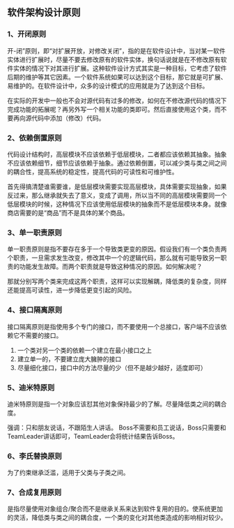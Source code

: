 ## 软件架构设计原则

### 1、开闭原则

开-闭”原则，即“对扩展开放，对修改关闭”，指的是在软件设计中，当对某一软件实体进行扩展时，尽量不要去修改原有的软件实体，换句话说就是在不修改原有软件实体的情况下对其进行扩展。这种软件设计方式其实是一种目标，它考虑了软件后期的维护等其它因素。一个软件系统如果可以达到这个目标，那它就是可扩展、易维护的。在软件设计中，众多的设计模式的应用就是为了达到这个目标。

在实际的开发中一般也不会对源代码有过多的修改，如何在不修改源代码的情况下完成功能的拓展呢？再另外写一个相关功能的类即可。然后直接使用这个类，而不要再向源代码中添加（修改）代码。

### 2、依赖倒置原则

代码设计结构时，高层模块不应该依赖于低层模块，二者都应该依赖其抽象。抽象不应该依赖细节，细节应该依赖于抽象。通过依赖倒置，可以减少类与类之间之间的耦合性，提高系统的稳定性，提高代码的可读性和可维护性。

首先得搞清楚谁需要谁，是低层模块需要实现高层模块，具体需要实现抽象，如果反过来，那么继承就失去了意义，变成了调用，所以当不同的高层模块需要同一个低层模块的时候，这种情况下应该使用低层模块的抽象而不是低层模块本身。就像商店需要的是“商品”而不是具体的某个商品。

### 3、单一职责原则

单一职责原则是指不要存在多于一个导致类更变的原因。假设我们有一个类负责两个职责，一旦需求发生改变，修改其中一个的逻辑代码，那么就有可能导致另一职责的功能发生故障。而两个职责就是导致这种情况的原因。如何解决呢？

那就分别写两个类来完成这两个职责，这样可以实现解耦，降低类的复杂度，同样还能提高可读性，进一步降低更变引起的风险。

### 4、接口隔离原则

接口隔离原则是指使用多个专门的接口，而不要使用一个总接口，客户端不应该依赖它不需要的接口。

1. 一个类对另一个类的依赖一个建立在最小接口之上
2. 建立单一的，不要建立庞大臃肿的接口
3. 尽量细化接口，接口中的方法尽量的少（但不是越少越好，适度即可）

### 5、迪米特原则

迪米特原则是指一个对象应该怼其他对象保持最少的了解。尽量降低类之间的耦合度。

强调：只和朋友说话，不跟陌生人讲话。 Boss不需要和员工说话，Boss只需要和 TeamLeader讲话即可，TeamLeader会将统计结果告诉Boss。

### 6、李氏替换原则

为了约束继承泛滥，适用于父类与子类之间。

### 7、合成复用原则

是指尽量使用对象组合/聚合而不是继承关系来达到软件复用的目的。使系统更加的灵活，降低类与类之间的耦合度，一个类的变化对其他类造成的影响相对较少。
